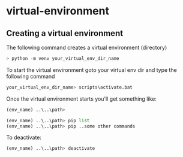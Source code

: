 # virtual-environment

## Creating a virtual environment

The following command creates a virtual environment (directory)
  ```python
  > python -m venv your_virtual_env_dir_name  
  ```

To start the virtual environment goto your virtual env dir and type the following command
  ```python
  your_virtual_env_dir_name> scripts\activate.bat
  ```

Once the virtual environment starts you'll get something like:
  ```python
  (env_name) ..\..\path> 
  ```

  ```python
  (env_name) ..\..\path> pip list
  (env_name) ..\..\path> pip ..some other commands
  ```
To deactivate:
  ```python
  (env_name) ..\..\path> deactivate
  ```
